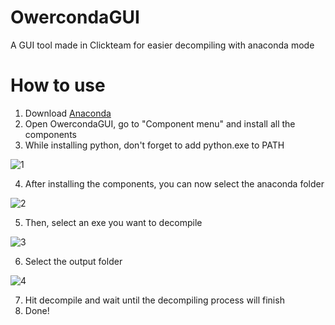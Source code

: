 # OwercondaGUI
A GUI tool made in Clickteam for easier decompiling with anaconda mode
# How to use
1. Download [Anaconda](https://github.com/fnmwolf/Anaconda/)
2. Open OwercondaGUI, go to "Component menu" and install all the components
3. While installing python, don't forget to add python.exe to PATH

![1](https://user-images.githubusercontent.com/57108197/150641019-b6d7af1f-2d5f-41ed-8bb6-bb7f332db7ed.png)

4. After installing the components, you can now select the anaconda folder

![2](https://user-images.githubusercontent.com/57108197/150641082-8cbdfeae-bd98-4d81-8c8e-8c3b2b60ac52.png)

5. Then, select an exe you want to decompile

![3](https://user-images.githubusercontent.com/57108197/150641122-91e0ae8d-5ae0-4bc2-87e8-10ee462416b2.png)

6. Select the output folder

![4](https://user-images.githubusercontent.com/57108197/150641146-2673dd50-6c05-4e82-8698-da5a06b1dff2.png)

7. Hit decompile and wait until the decompiling process will finish
8. Done!
